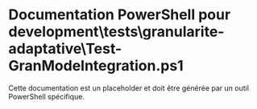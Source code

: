 # Documentation PowerShell pour development\tests\granularite-adaptative\Test-GranModeIntegration.ps1

Cette documentation est un placeholder et doit être générée par un outil PowerShell spécifique.
